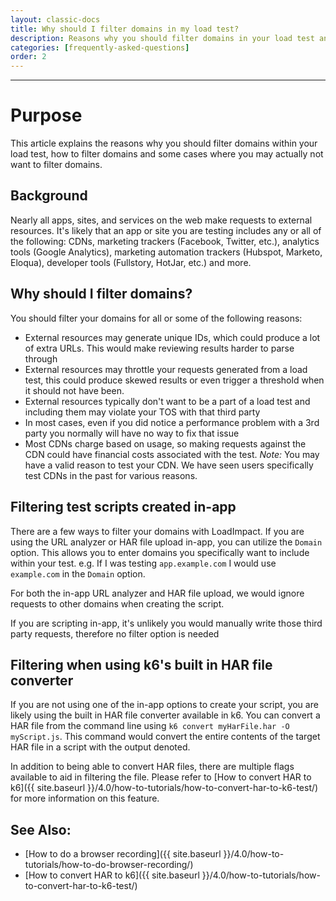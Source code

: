 ```yaml
---
layout: classic-docs
title: Why should I filter domains in my load test?
description: Reasons why you should filter domains in your load test and how to achieve that both in-app and using k6 locally
categories: [frequently-asked-questions]
order: 2
---
```


***

<h1>Purpose</h1>

This article explains the reasons why you should filter domains within your load test, how to filter domains and some cases where you may actually not want to filter domains.

## Background

Nearly all apps, sites, and services on the web make requests to external resources. It's likely that an app or site you are testing includes any or all of the following: CDNs, marketing trackers (Facebook, Twitter, etc.), analytics tools (Google Analytics), marketing automation trackers (Hubspot, Marketo, Eloqua), developer tools (Fullstory, HotJar, etc.) and more.


## Why should I filter domains?

You should filter your domains for all or some of the following reasons:

- External resources may generate unique IDs, which could produce a lot of extra URLs. This would make reviewing results harder to parse through
- External resources may throttle your requests generated from a load test, this could produce skewed results or even trigger a threshold when it should not have been.
- External resources typically don't want to be a part of a load test and including them may violate your TOS with that third party
- In most cases, even if you did notice a performance problem with a 3rd party you normally will have no way to fix that issue
- Most CDNs charge based on usage, so making requests against the CDN could have financial costs associated with the test. _Note:_ You may have a valid reason to test your CDN. We have seen users specifically test CDNs in the past for various reasons.

## Filtering test scripts created in-app
There are a few ways to filter your domains with LoadImpact. If you are using the URL analyzer or HAR file upload in-app, you can utilize the `Domain` option. This allows you to enter domains you specifically want to include within your test. e.g. If I was testing `app.example.com` I would use `example.com` in the `Domain` option.

For both the in-app URL analyzer and HAR file upload, we would ignore requests to other domains when creating the script.

If you are scripting in-app, it's unlikely you would manually write those third party requests, therefore no filter option is needed

## Filtering when using k6's built in HAR file converter

If you are not using one of the in-app options to create your script, you are likely using the built in HAR file converter available in k6. You can convert a HAR file from the command line using `k6 convert myHarFile.har -O myScript.js`. This command would convert the entire contents of the target HAR file in a script with the output denoted.

In addition to being able to convert HAR files, there are multiple flags available to aid in filtering the file. Please refer to  [How to convert HAR to k6]({{ site.baseurl }}/4.0/how-to-tutorials/how-to-convert-har-to-k6-test/) for more information on this feature.

## See Also:

- [How to do a browser recording]({{ site.baseurl }}/4.0/how-to-tutorials/how-to-do-browser-recording/)
- [How to convert HAR to k6]({{ site.baseurl }}/4.0/how-to-tutorials/how-to-convert-har-to-k6-test/)
<!--stackedit_data:
eyJoaXN0b3J5IjpbMTU4MjM4MjU0NV19
-->
